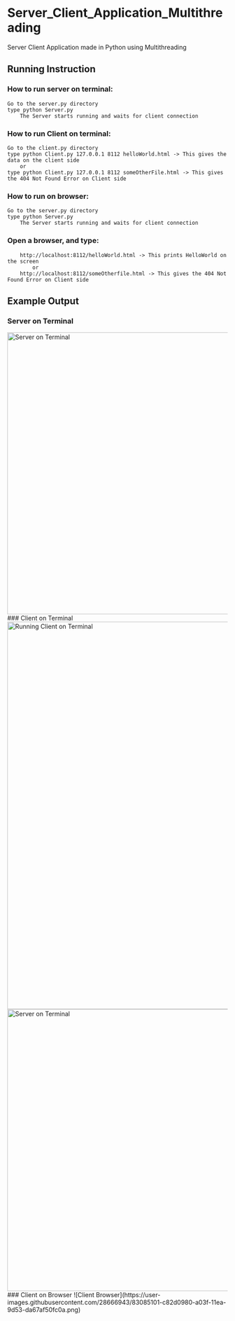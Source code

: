 # Server_Client_Application_Multithreading
Server Client Application made in Python using Multithreading
## Running Instruction 
### How to run server on terminal:
	Go to the server.py directory 
	type python Server.py 
		The Server starts running and waits for client connection 

### How to run Client on terminal:
	Go to the client.py directory
	type python Client.py 127.0.0.1 8112 helloWorld.html -> This gives the data on the client side 
		or
	type python Client.py 127.0.0.1 8112 someOtherFile.html -> This gives the 404 Not Found Error on Client side 

### How to run on browser:
	Go to the server.py directory 
	type python Server.py 
		The Server starts running and waits for client connection 

### Open a browser, and type:
		http://localhost:8112/helloWorld.html -> This prints HelloWorld on the screen 
			or
		http://localhost:8112/someOtherfile.html -> This gives the 404 Not Found Error on Client side 
		
## Example Output
### Server on Terminal
<img width="644" alt="Server on Terminal" src="https://user-images.githubusercontent.com/28666943/83085028-91ef8a00-a03f-11ea-9a13-03a976681fc9.png">
### Client on Terminal
<img width="885" alt="Running Client on Terminal" src="https://user-images.githubusercontent.com/28666943/83085095-c4998280-a03f-11ea-893a-1ebd4ad652bf.png">

<img width="644" alt="Server on Terminal" src="https://user-images.githubusercontent.com/28666943/83085099-c6fbdc80-a03f-11ea-8137-5beadf1aa649.png">
### Client on Browser
![Client Browser](https://user-images.githubusercontent.com/28666943/83085101-c82d0980-a03f-11ea-9d53-da67af50fc0a.png)
